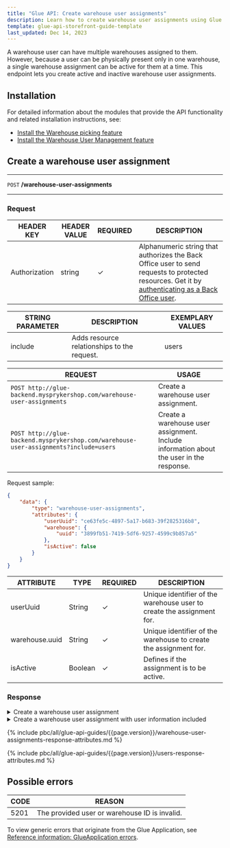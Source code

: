 ```yaml
---
title: "Glue API: Create warehouse user assignments"
description: Learn how to create warehouse user assignments using Glue API within your Spryker Unified Commerce project.
template: glue-api-storefront-guide-template
last_updated: Dec 14, 2023
---
```


A warehouse user can have multiple warehouses assigned to them. However, because a user can be physically present only in one warehouse, a single warehouse assignment can be active for them at a time. This endpoint lets you create active and inactive warehouse user assignments.

## Installation

For detailed information about the modules that provide the API functionality and related installation instructions, see:

- [Install the Warehouse picking feature](/docs/pbc/all/warehouse-management-system/{{page.version}}/unified-commerce/install-and-upgrade/install-the-warehouse-picking-feature.html)
- [Install the Warehouse User Management feature](/docs/pbc/all/warehouse-management-system/{{page.version}}/unified-commerce/install-and-upgrade/install-the-warehouse-user-management-feature.html)


## Create a warehouse user assignment

***
`POST` **/warehouse-user-assignments**
***

### Request

| HEADER KEY | HEADER VALUE | REQUIRED | DESCRIPTION |
| --- | --- | --- | --- |
| Authorization | string | &check; | Alphanumeric string that authorizes the Back Office user to send requests to protected resources. Get it by [authenticating as a Back Office user](/docs/pbc/all/identity-access-management/{{page.version}}/manage-using-glue-api/glue-api-authenticate-as-a-back-office-user.html).  |

| STRING PARAMETER | DESCRIPTION | EXEMPLARY VALUES |
| --- | --- | --- |
| include | Adds resource relationships to the request. | users |

| REQUEST  | USAGE |
| --- | --- |
| `POST http://glue-backend.mysprykershop.com/warehouse-user-assignments` | Create a warehouse user assignment.  |
| `POST http://glue-backend.mysprykershop.com/warehouse-user-assignments?include=users` | Create a warehouse user assignment. Include information about the user in the response.  |

Request sample:

```json
{
    "data": {
        "type": "warehouse-user-assignments",
        "attributes": {
            "userUuid": "ce63fe5c-4897-5a17-b683-39f2825316b8",
            "warehouse": {
                "uuid": "3899fb51-7419-5df6-9257-4599c9b857a5"
            },
            "isActive": false
        }
    }
}
```

| ATTRIBUTE | TYPE | REQUIRED | DESCRIPTION |
| --- | --- | --- | --- |
| userUuid | String | &check; | Unique identifier of the warehouse user to create the assignment for. |
| warehouse.uuid | String | &check; | Unique identifier of the warehouse to create the assignment for. |
| isActive | Boolean | &check; | Defines if the assignment is to be active. |




### Response


<details>
  <summary>Create a warehouse user assignment</summary>

```json
{
    "data": {
        "type": "warehouse-user-assignments",
        "id": "75d8832e-0aa8-570e-9761-f2ccad7e3a37",
        "attributes": {
            "userUuid": "ce63fe5c-4897-5a17-b683-39f2825316b8",
            "isActive": false,
            "warehouse": {
                "name": "Warehouse2",
                "uuid": "3899fb51-7419-5df6-9257-4599c9b857a5",
                "isActive": true
            }
        },
        "links": {
            "self": "https://glue-backend.mysprykershop.com/warehouse-user-assignments/75d8832e-0aa8-570e-9761-f2ccad7e3a37"
        }
    }
}
```

</details>

<details>
  <summary>Create a warehouse user assignment with user information included</summary>

```json
{
    "data": {
        "type": "warehouse-user-assignments",
        "id": "624c30c2-4ce9-5f1d-a368-fb2df62a8f6c",
        "attributes": {
            "userUuid": "ce63fe5c-4897-5a17-b683-39f2825316b8",
            "isActive": false,
            "warehouse": {
                "name": "Warehouse2",
                "uuid": "3899fb51-7419-5df6-9257-4599c9b857a5",
                "isActive": true
            }
        },
        "relationships": {
            "users": {
                "data": [
                    {
                        "type": "users",
                        "id": "ce63fe5c-4897-5a17-b683-39f2825316b8"
                    }
                ]
            }
        },
        "links": {
            "self": "https://glue-backend.mysprykershop.com/warehouse-user-assignments/624c30c2-4ce9-5f1d-a368-fb2df62a8f6c?include=users"
        }
    },
    "included": [
        {
            "type": "users",
            "id": "ce63fe5c-4897-5a17-b683-39f2825316b8",
            "attributes": {
                "username": "herald.hopkins@spryker.com",
                "firstName": "Herald",
                "lastName": "Hopkins"
            },
            "links": {
                "self": "https://glue-backend.mysprykershop.com/users/ce63fe5c-4897-5a17-b683-39f2825316b8?include=users"
            }
        }
    ]
}
```

</details>


{% include pbc/all/glue-api-guides/{{page.version}}/warehouse-user-assignments-response-attributes.md %} <!-- To edit, see /_includes/pbc/all/glue-api-guides/202311.0/warehouse-user-assignments-response-attributes.md -->


{% include pbc/all/glue-api-guides/{{page.version}}/users-response-attributes.md %} <!-- To edit, see /_includes/pbc/all/glue-api-guides/202311.0/users-response-attributes.md -->


## Possible errors

| CODE | REASON |
| --- | --- |
| 5201 | The provided user or warehouse ID is invalid. |

To view generic errors that originate from the Glue Application, see [Reference information: GlueApplication errors](/docs/dg/dev/glue-api/{{page.version}}/rest-api/reference-information-glueapplication-errors.html).

